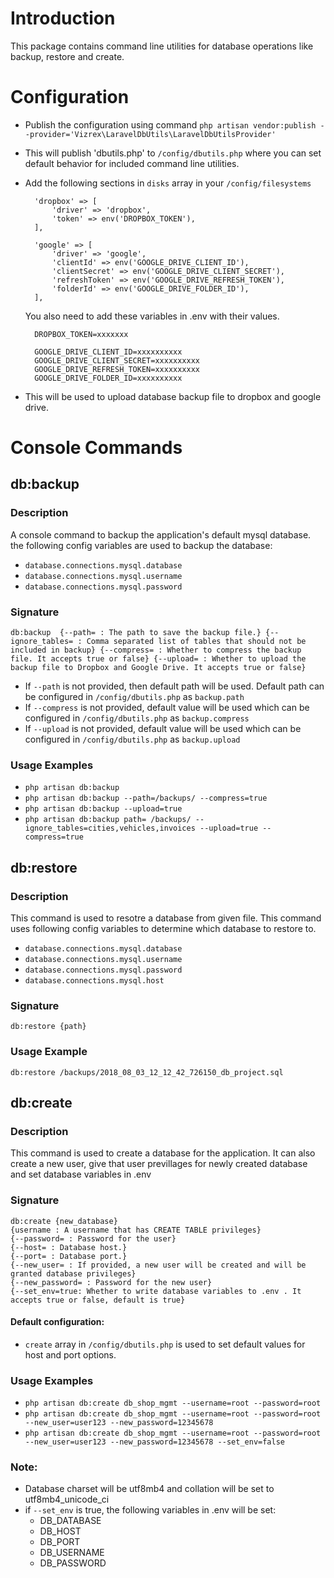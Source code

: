
# Introduction
This package contains command line utilities for database operations like backup, restore and create.

# Configuration
- Publish the configuration using command `php artisan vendor:publish --provider='Vizrex\LaravelDbUtils\LaravelDbUtilsProvider'`
- This will publish 'dbutils.php' to `/config/dbutils.php` where you can set default behavior for included command line utilities.
- Add the following sections in `disks` array in your `/config/filesystems`


        'dropbox' => [
            'driver' => 'dropbox',
            'token' => env('DROPBOX_TOKEN'),
        ],
        
        'google' => [
            'driver' => 'google',
            'clientId' => env('GOOGLE_DRIVE_CLIENT_ID'),
            'clientSecret' => env('GOOGLE_DRIVE_CLIENT_SECRET'),
            'refreshToken' => env('GOOGLE_DRIVE_REFRESH_TOKEN'),
            'folderId' => env('GOOGLE_DRIVE_FOLDER_ID'),
        ], 

    You also need to add these variables in .env with their values.
         
        DROPBOX_TOKEN=xxxxxxx

        GOOGLE_DRIVE_CLIENT_ID=xxxxxxxxxx
        GOOGLE_DRIVE_CLIENT_SECRET=xxxxxxxxxx
        GOOGLE_DRIVE_REFRESH_TOKEN=xxxxxxxxxx
        GOOGLE_DRIVE_FOLDER_ID=xxxxxxxxxx
- 
    This will be used to upload database backup file to dropbox and google drive.

# Console Commands
## db:backup
### Description
A console command to backup the application's default mysql database. the following config variables are used to backup the database:
- `database.connections.mysql.database`
- `database.connections.mysql.username`
- `database.connections.mysql.password`
### Signature
`db:backup 
        {--path= : The path to save the backup file.}
        {--ignore_tables= : Comma separated list of tables that should not be included in backup}
        {--compress= : Whether to compress the backup file. It accepts true or false}
        {--upload= : Whether to upload the backup file to Dropbox and Google Drive. It accepts true or false}                
        `
- If `--path` is not provided, then default path will be used. Default path can be configured in `/config/dbutils.php` as `backup.path`
- If `--compress` is not provided, default value will be used which can be configured in `/config/dbutils.php` as `backup.compress`
- If `--upload` is not provided, default value will be used which can be configured in `/config/dbutils.php` as `backup.upload`
### Usage Examples
- `php artisan db:backup`
- `php artisan db:backup --path=/backups/ --compress=true`
- `php artisan db:backup --upload=true`
- `php artisan db:backup path= /backups/ --ignore_tables=cities,vehicles,invoices --upload=true --compress=true`

## db:restore
### Description
This command is used to resotre a database from given file. This command uses following config variables to determine which database to restore to.
- `database.connections.mysql.database`
- `database.connections.mysql.username`
- `database.connections.mysql.password`
- `database.connections.mysql.host`

### Signature
`db:restore {path}`
### Usage Example
`db:restore /backups/2018_08_03_12_12_42_726150_db_project.sql`

## db:create
### Description
This command is used to create a database for the application. It can also create a new user, give that user previllages for newly created database and set database variables in .env
### Signature
`db:create {new_database}`  
`{username : A username that has CREATE TABLE privileges}`  
`{--password= : Password for the user}`  
`{--host= : Database host.}`  
`{--port= : Database port.}`                          
`{--new_user= : If provided, a new user will be created and will be granted database privileges}`  
`{--new_password= : Password for the new user}`  
`{--set_env=true: Whether to write database variables to .env . It accepts true or false, default is true}`
#### Default configuration:
- `create` array in `/config/dbutils.php` is used to set default values for host and port options.
### Usage Examples
- `php artisan db:create db_shop_mgmt --username=root --password=root`
- `php artisan db:create db_shop_mgmt --username=root --password=root --new_user=user123 --new_password=12345678`
-  `php artisan db:create db_shop_mgmt --username=root --password=root --new_user=user123 --new_password=12345678 --set_env=false`
 ### Note: 
 * Database charset will be utf8mb4 and collation will be set to utf8mb4_unicode_ci
 * if `--set_env` is true, the following variables in .env will be set:
    *   DB_DATABASE
    *   DB_HOST
    *   DB_PORT
    *   DB_USERNAME
    *   DB_PASSWORD



